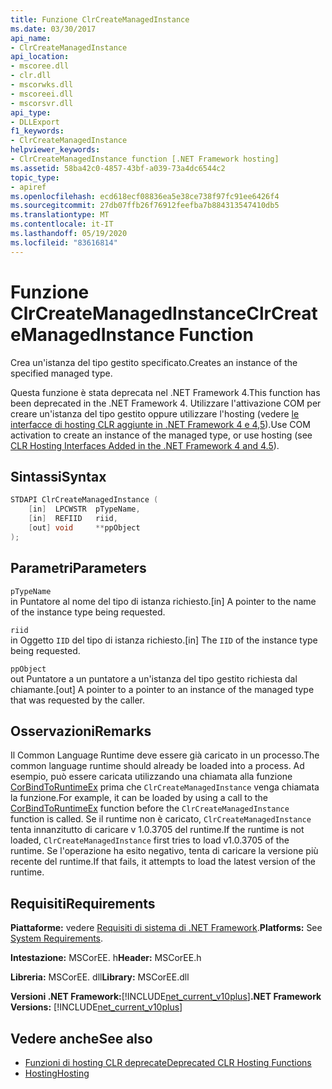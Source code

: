 ```yaml
---
title: Funzione ClrCreateManagedInstance
ms.date: 03/30/2017
api_name:
- ClrCreateManagedInstance
api_location:
- mscoree.dll
- clr.dll
- mscorwks.dll
- mscoreei.dll
- mscorsvr.dll
api_type:
- DLLExport
f1_keywords:
- ClrCreateManagedInstance
helpviewer_keywords:
- ClrCreateManagedInstance function [.NET Framework hosting]
ms.assetid: 58ba42c0-4857-43bf-a039-73a4dc6544c2
topic_type:
- apiref
ms.openlocfilehash: ecd618ecf08836ea5e38ce738f97fc91ee6426f4
ms.sourcegitcommit: 27db07ffb26f76912feefba7b884313547410db5
ms.translationtype: MT
ms.contentlocale: it-IT
ms.lasthandoff: 05/19/2020
ms.locfileid: "83616814"
---
```

# <a name="clrcreatemanagedinstance-function"></a><span data-ttu-id="efb2c-102">Funzione ClrCreateManagedInstance</span><span class="sxs-lookup"><span data-stu-id="efb2c-102">ClrCreateManagedInstance Function</span></span>
<span data-ttu-id="efb2c-103">Crea un'istanza del tipo gestito specificato.</span><span class="sxs-lookup"><span data-stu-id="efb2c-103">Creates an instance of the specified managed type.</span></span>  
  
 <span data-ttu-id="efb2c-104">Questa funzione è stata deprecata nel .NET Framework 4.</span><span class="sxs-lookup"><span data-stu-id="efb2c-104">This function has been deprecated in the .NET Framework 4.</span></span> <span data-ttu-id="efb2c-105">Utilizzare l'attivazione COM per creare un'istanza del tipo gestito oppure utilizzare l'hosting (vedere [le interfacce di hosting CLR aggiunte in .NET Framework 4 e 4,5](clr-hosting-interfaces-added-in-the-net-framework-4-and-4-5.md)).</span><span class="sxs-lookup"><span data-stu-id="efb2c-105">Use COM activation to create an instance of the managed type, or use hosting (see [CLR Hosting Interfaces Added in the .NET Framework 4 and 4.5](clr-hosting-interfaces-added-in-the-net-framework-4-and-4-5.md)).</span></span>  
  
## <a name="syntax"></a><span data-ttu-id="efb2c-106">Sintassi</span><span class="sxs-lookup"><span data-stu-id="efb2c-106">Syntax</span></span>  
  
```cpp  
STDAPI ClrCreateManagedInstance (  
    [in]  LPCWSTR  pTypeName,
    [in]  REFIID   riid,
    [out] void     **ppObject  
);  
```  
  
## <a name="parameters"></a><span data-ttu-id="efb2c-107">Parametri</span><span class="sxs-lookup"><span data-stu-id="efb2c-107">Parameters</span></span>  
 `pTypeName`  
 <span data-ttu-id="efb2c-108">in Puntatore al nome del tipo di istanza richiesto.</span><span class="sxs-lookup"><span data-stu-id="efb2c-108">[in] A pointer to the name of the instance type being requested.</span></span>  
  
 `riid`  
 <span data-ttu-id="efb2c-109">in Oggetto `IID` del tipo di istanza richiesto.</span><span class="sxs-lookup"><span data-stu-id="efb2c-109">[in] The `IID` of the instance type being requested.</span></span>  
  
 `ppObject`  
 <span data-ttu-id="efb2c-110">out Puntatore a un puntatore a un'istanza del tipo gestito richiesta dal chiamante.</span><span class="sxs-lookup"><span data-stu-id="efb2c-110">[out] A pointer to a pointer to an instance of the managed type that was requested by the caller.</span></span>  
  
## <a name="remarks"></a><span data-ttu-id="efb2c-111">Osservazioni</span><span class="sxs-lookup"><span data-stu-id="efb2c-111">Remarks</span></span>  
 <span data-ttu-id="efb2c-112">Il Common Language Runtime deve essere già caricato in un processo.</span><span class="sxs-lookup"><span data-stu-id="efb2c-112">The common language runtime should already be loaded into a process.</span></span> <span data-ttu-id="efb2c-113">Ad esempio, può essere caricata utilizzando una chiamata alla funzione [CorBindToRuntimeEx](corbindtoruntimeex-function.md) prima che `ClrCreateManagedInstance` venga chiamata la funzione.</span><span class="sxs-lookup"><span data-stu-id="efb2c-113">For example, it can be loaded by using a call to the [CorBindToRuntimeEx](corbindtoruntimeex-function.md) function before the `ClrCreateManagedInstance` function is called.</span></span> <span data-ttu-id="efb2c-114">Se il runtime non è caricato, `ClrCreateManagedInstance` tenta innanzitutto di caricare v 1.0.3705 del runtime.</span><span class="sxs-lookup"><span data-stu-id="efb2c-114">If the runtime is not loaded, `ClrCreateManagedInstance` first tries to load v1.0.3705 of the runtime.</span></span> <span data-ttu-id="efb2c-115">Se l'operazione ha esito negativo, tenta di caricare la versione più recente del runtime.</span><span class="sxs-lookup"><span data-stu-id="efb2c-115">If that fails, it attempts to load the latest version of the runtime.</span></span>  
  
## <a name="requirements"></a><span data-ttu-id="efb2c-116">Requisiti</span><span class="sxs-lookup"><span data-stu-id="efb2c-116">Requirements</span></span>  
 <span data-ttu-id="efb2c-117">**Piattaforme:** vedere [Requisiti di sistema di .NET Framework](../../get-started/system-requirements.md).</span><span class="sxs-lookup"><span data-stu-id="efb2c-117">**Platforms:** See [System Requirements](../../get-started/system-requirements.md).</span></span>  
  
 <span data-ttu-id="efb2c-118">**Intestazione:** MSCorEE. h</span><span class="sxs-lookup"><span data-stu-id="efb2c-118">**Header:** MSCorEE.h</span></span>  
  
 <span data-ttu-id="efb2c-119">**Libreria:** MSCorEE. dll</span><span class="sxs-lookup"><span data-stu-id="efb2c-119">**Library:** MSCorEE.dll</span></span>  
  
 <span data-ttu-id="efb2c-120">**Versioni .NET Framework:**[!INCLUDE[net_current_v10plus](../../../../includes/net-current-v10plus-md.md)]</span><span class="sxs-lookup"><span data-stu-id="efb2c-120">**.NET Framework Versions:** [!INCLUDE[net_current_v10plus](../../../../includes/net-current-v10plus-md.md)]</span></span>  
  
## <a name="see-also"></a><span data-ttu-id="efb2c-121">Vedere anche</span><span class="sxs-lookup"><span data-stu-id="efb2c-121">See also</span></span>

- [<span data-ttu-id="efb2c-122">Funzioni di hosting CLR deprecate</span><span class="sxs-lookup"><span data-stu-id="efb2c-122">Deprecated CLR Hosting Functions</span></span>](deprecated-clr-hosting-functions.md)
- [<span data-ttu-id="efb2c-123">Hosting</span><span class="sxs-lookup"><span data-stu-id="efb2c-123">Hosting</span></span>](index.md)
